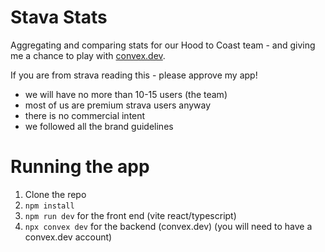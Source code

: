 # Stava Stats
Aggregating and comparing stats for our Hood to Coast team - and
giving me a chance to play with [convex.dev](https://convex.dev).

If you are from strava reading this - please approve my app!
- we will have no more than 10-15 users (the team)
- most of us are premium strava users anyway
- there is no commercial intent
- we followed all the brand guidelines

# Running the app
1. Clone the repo
2. `npm install`
3. `npm run dev` for the front end (vite react/typescript)
4. `npx convex dev` for the backend (convex.dev) (you will need to have a convex.dev account)

